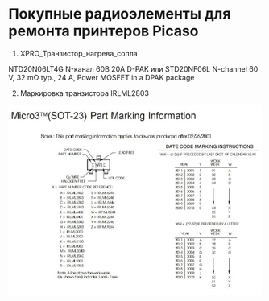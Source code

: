 # Покупные радиоэлементы для ремонта принтеров Picaso

1. XPRO_Транзистор_нагрева_сопла

NTD20N06LT4G N-канал 60В 20А D-PAK
или
STD20NF06L N-channel 60 V, 32 mΩ typ., 24 A, Power MOSFET in a DPAK package


2. Маркировка транзистора IRLML2803

![Транзистор IRLML2803](./img/IRLML2803.jpg)

